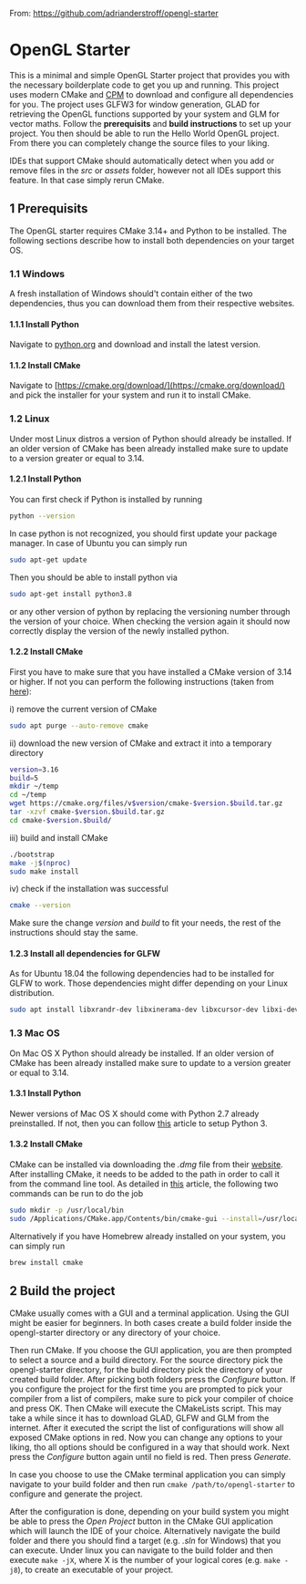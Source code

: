 From: https://github.com/adrianderstroff/opengl-starter
# OpenGL Starter

This is a minimal and simple OpenGL Starter project that provides you with the necessary boilderplate code to get you up and running. This project uses modern CMake and [CPM](https://github.com/TheLartians/CPM.cmake) to download and configure all dependencies for you. The project uses GLFW3 for window generation, GLAD for retrieving the OpenGL functions supported by your system and GLM for vector maths. Follow the **prerequisits** and **build instructions** to set up your project. You then should be able to run the Hello World OpenGL project. From there you can completely change the source files to your liking.

IDEs that support CMake should automatically detect when you add or remove files in the *src* or *assets* folder, however not all IDEs support this feature. In that case simply rerun CMake.

## 1 Prerequisits

The OpenGL starter requires CMake 3.14+ and Python to be installed. The following sections describe how to install both dependencies on your target OS.

### 1.1 Windows

A fresh installation of Windows should't contain either of the two dependencies, thus you can download them from their respective websites.

#### 1.1.1 Install Python
Navigate to [python.org](python.org) and download and install the latest version.

#### 1.1.2 Install CMake
Navigate to [https://cmake.org/download/](https://cmake.org/download/) and pick the installer for your system and run it to install CMake.

### 1.2 Linux

Under most Linux distros a version of Python should already be installed. If an older version of CMake has been already installed make sure to update to a version greater or equal to 3.14.

#### 1.2.1 Install Python
You can first check if Python is installed by running

```bash
python --version
```

In case python is not recognized, you should first update your package manager. In case of Ubuntu you can simply run
```bash
sudo apt-get update
```

Then you should be able to install python via
```bash
sudo apt-get install python3.8
```

or any other version of python by replacing the versioning number through the version of your choice.
When checking the version again it should now correctly display the version of the newly installed python.

#### 1.2.2 Install CMake
First you have to make sure that you have installed a CMake version of 3.14 or higher. If not you can perform the following instructions (taken from [here](https://askubuntu.com/questions/355565/how-do-i-install-the-latest-version-of-cmake-from-the-command-line)):

i) remove the current version of CMake
```bash
sudo apt purge --auto-remove cmake
```

ii) download the new version of CMake and extract it into a temporary directory
```bash
version=3.16
build=5
mkdir ~/temp
cd ~/temp
wget https://cmake.org/files/v$version/cmake-$version.$build.tar.gz
tar -xzvf cmake-$version.$build.tar.gz
cd cmake-$version.$build/
```

iii) build and install CMake
```bash
./bootstrap
make -j$(nproc)
sudo make install
```

iv) check if the installation was successful
```bash
cmake --version
```

Make sure the change *version* and *build* to fit your needs, the rest of the instructions should stay the same.

#### 1.2.3 Install all dependencies for GLFW

As for Ubuntu 18.04 the following dependencies had to be installed for GLFW to work. Those dependencies might differ depending on your Linux distribution.

```bash
sudo apt install libxrandr-dev libxinerama-dev libxcursor-dev libxi-dev
```

### 1.3 Mac OS

On Mac OS X Python should already be installed. If an older version of CMake has been already installed make sure to update to a version greater or equal to 3.14.

#### 1.3.1 Install Python

Newer versions of Mac OS X should come with Python 2.7 already preinstalled. If not, then you can follow [this](https://docs.python-guide.org/starting/install3/osx/) article to setup Python 3.

#### 1.3.2 Install CMake

CMake can be installed via downloading the *.dmg* file from their [website](https://cmake.org/download/). After installing CMake, it needs to be added to the path in order to call it from the command line tool. As detailed in [this](https://tudat.tudelft.nl/installation/setupDevMacOs.html) article, the following two commands can be run to do the job

```bash
sudo mkdir -p /usr/local/bin
sudo /Applications/CMake.app/Contents/bin/cmake-gui --install=/usr/local/bin
```

Alternatively if you have Homebrew already installed on your system, you can simply run

```bash
brew install cmake
```

## 2 Build the project

CMake usually comes with a GUI and a terminal application. Using the GUI might be easier for beginners. In both cases create a build folder inside the opengl-starter directory or any directory of your choice.

Then run CMake. If you choose the GUI application, you are then prompted to select a source and a build directory. For the source directory pick the opengl-starter directory, for the build directory pick the directory of your created build folder. After picking both folders press the *Configure* button. If you configure the project for the first time you are prompted to pick your compiler from a list of compilers, make sure to pick your compiler of choice and press OK. Then CMake will execute the CMakeLists script. This may take a while since it has to download GLAD, GLFW and GLM from the internet. After it executed the script the list of configurations will show all exposed CMake options in red. Now you can change any options to your liking, tho all options should be configured in a way that should work. Next press the *Configure* button again until no field is red. Then press *Generate*.

In case you choose to use the CMake terminal application you can simply navigate to your build folder and then run `cmake /path/to/opengl-starter` to configure and generate the project.

After the configuration is done, depending on your build system you might be able to press the *Open Project* button in the CMake GUI application which will launch the IDE of your choice. Alternatively navigate the build folder and there you should find a target (e.g. *.sln* for Windows) that you can execute. Under linux you can navigate to the build folder and then execute `make -jX`, where X is the number of your logical cores (e.g. `make -j8`), to create an executable of your project.
